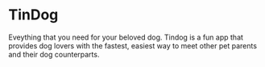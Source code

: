 # TinDog
Eveything that you need for your beloved dog.
Tindog is a fun app that provides dog lovers with the fastest, easiest way to meet other pet parents and their dog counterparts.
